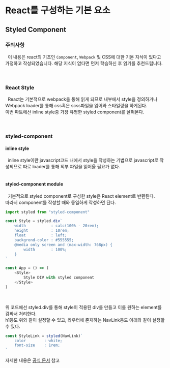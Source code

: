 # React를 구성하는 기본 요소

## Styled Component
### 주의사항
&nbsp;&nbsp;이 내용은 react의 기초인 `Component`, `Webpack` 및 CSS에 대한 기본 지식이 있다고 가정하고 작성되었습니다. 해당 지식이 없다면 먼저 학습하신 후 읽기를 추천드립니다.
<br><br><br>

### React Style
&nbsp;&nbsp;React는 기본적으로 webpack을 통해 읽게 되므로 내부에서 style을 정의하거나 Webpack loader를 통해 css혹은 scss파일을 읽어와 스타일링을 하게된다.<br>이번 파트에선 inline style중 가장 유명한 styled component를 살펴본다.
<br><br><br>

### styled-component
#### inline style
&nbsp;&nbsp;inline style이란 javascript코드 내에서 style을 작성하는 기법으로 javascript로 작성되므로 따로 loader를 통해 외부 파일을 읽어올 필요가 없다.
<br><br>

#### styled-component module
&nbsp;&nbsp;기본적으로 styled component로 구성한 style은 React element로 반환된다.<br>따라서 component를 작성할 때와 동일하게 작성하면 된다.
```javascript
import styled from "styled-component"

const Style = styled.div`
    width           : calc(100% - 20rem);
    height          : 10rem;
    float           : left;
    backgrond-color : #555555;
    @media only screen and (max-width: 768px) {
        width       : 100%; 
    } 
`

const App = () => (
    <Style>
        Style DIV with styled component
    </Style>
)
```
<br>

위 코드에선 styled.div를 통해 style이 적용된 div를 만들고 이를 원하는 element를 감싸서 처리한다.<br>h1등도 위와 같이 설정할 수 있고, 라우터에 존재하는 NavLink등도 아래와 같이 설정할 수 있다.
```javascript
const StyleLink = styled(NavLink)`
    color        : white;
    font-size    : 1rem;
`
```

자세한 내용은 [공식 문서](https://styled-components.com/docs) 참고